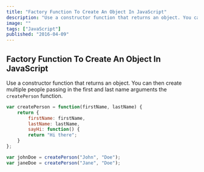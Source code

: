 ```yaml
---
title: "Factory Function To Create An Object In JavaScript"
description: "Use a constructor function that returns an object. You can then create multiple people passing in the first and last name arguments the `createPerson` function."
image: ""
tags: ["JavaScript"]
published: "2016-04-09"
---
```


## Factory Function To Create An Object In JavaScript

Use a constructor function that returns an object. You can then create multiple people passing in the first and last name arguments the `createPerson` function.

```js
var createPerson = function(firstName, lastName) {
    return {
        firstName: firstName,
        lastName: lastName,
        sayHi: function() {
        return "Hi there";
    }
};

var johnDoe = createPerson("John", "Doe");
var janeDoe = createPerson("Jane", "Doe");
```
